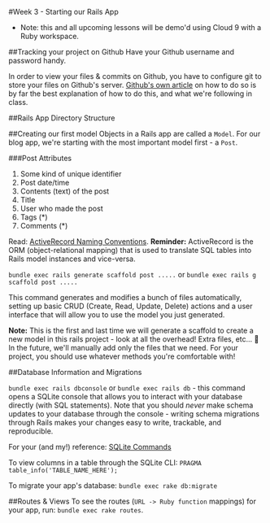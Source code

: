 #Week 3 - Starting our Rails App

* Note: this and all upcoming lessons will be demo'd using Cloud 9 with a Ruby workspace.

##Tracking your project on Github
Have your Github username and password handy.

In order to view your files & commits on Github, you have to configure git to store your files on Github's server. [Github's own article](https://help.github.com/articles/adding-an-existing-project-to-github-using-the-command-line/) on how to do so is by far the best explanation of how to do this, and what we're following in class.


##Rails App Directory Structure

##Creating our first model
Objects in a Rails app are called a `Model`. For our blog app, we're starting with the most important model first - a `Post`.

###Post Attributes
1. Some kind of unique identifier
2. Post date/time
3. Contents (text) of the post
4. Title
5. User who made the post
6. Tags (*)
7. Comments (*)

Read: [ActiveRecord Naming Conventions](http://guides.rubyonrails.org/active_record_basics.html#convention-over-configuration-in-active-record). **Reminder:** ActiveRecord is the ORM (object-relational mapping) that is used to translate SQL tables into Rails model instances and vice-versa.

`bundle exec rails generate scaffold post .....` or `bundle exec rails g scaffold post .....`

This command generates and modifies a bunch of files automatically, setting up basic CRUD (Create, Read, Update, Delete) actions and a user interface that will allow you to use the model you just generated.

**Note:** This is the first and last time we will generate a scaffold to create a new model in this rails project - look at all the overhead! Extra files, etc... :no_good: In the future, we'll manually add only the files that we need. For your project, you should use whatever methods you're comfortable with!

##Database Information and Migrations

`bundle exec rails dbconsole` or `bundle exec rails db` - this command opens a SQLite console that allows you to interact with your database directly (with SQL statements). Note that you should *never* make schema updates to your database through the console - writing schema migrations through Rails makes your changes easy to write, trackable, and reproducible.

For your (and my!) reference: [SQLite Commands](http://www.tutorialspoint.com/sqlite/sqlite_commands.htm)

To view columns in a table through the SQLite CLI:
`PRAGMA table_info('TABLE_NAME_HERE');`

To migrate your app's database:
`bundle exec rake db:migrate`

##Routes & Views
To see the routes (`URL -> Ruby function` mappings) for your app, run: `bundle exec rake routes`.
